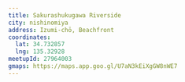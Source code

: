 ```yaml
---
title: Sakurashukugawa Riverside
city: nishinomiya
address: Izumi-chō, Beachfront
coordinates:
  lat: 34.732857
  lng: 135.32928
meetupId: 27964003
gmaps: https://maps.app.goo.gl/U7aN3kEiXgGW8nWE7
---
```


